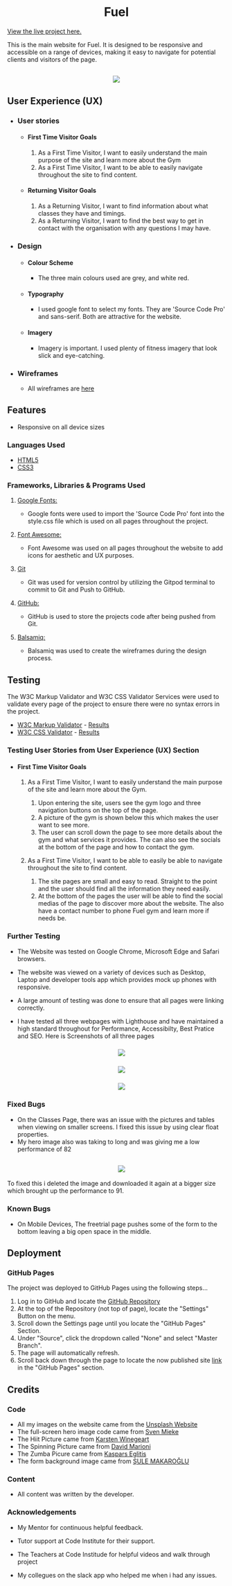 <h1 align="center">Fuel</h1>

[View the live project here.](https://8000-kierandoola-projectport-v2h5jb7a9n8.ws-eu45.gitpod.io/index.html)

This is the main website for Fuel. It is designed to be responsive and accessible on a range of devices, making it easy to navigate for potential clients and visitors of the page.

<h2 align="center"><img src="assets/images/screen-responsive.png"></h2>

## User Experience (UX)

-   ### User stories

    -   #### First Time Visitor Goals

        1. As a First Time Visitor, I want to easily understand the main purpose of the site and learn more about the Gym
        2. As a First Time Visitor, I want to be able to easily navigate throughout the site to find content.
         

    -   #### Returning Visitor Goals

        1. As a Returning Visitor, I want to find information about what classes they have and timings.
        2. As a Returning Visitor, I want to find the best way to get in contact with the organisation with any questions I may have.
    

-   ### Design
    -   #### Colour Scheme
        -   The three main colours used are grey, and white red.
    -   #### Typography
        -   I used google font to select my fonts. They are 'Source Code Pro' and sans-serif. Both are attractive for the website.
    -   #### Imagery
        -   Imagery is important. I used plenty of fitness imagery that look slick and eye-catching.

*   ### Wireframes

    -   All wireframes are [here](/readme/docs/wireframes.pdf)


## Features

-   Responsive on all device sizes



### Languages Used

-   [HTML5](https://en.wikipedia.org/wiki/HTML5)
-   [CSS3](https://en.wikipedia.org/wiki/Cascading_Style_Sheets)

### Frameworks, Libraries & Programs Used


1. [Google Fonts:](https://fonts.google.com/)
    - Google fonts were used to import the 'Source Code Pro' font into the style.css file which is used on all pages throughout the project.
1. [Font Awesome:](https://fontawesome.com/)
    - Font Awesome was used on all pages throughout the website to add icons for aesthetic and UX purposes.

1. [Git](https://git-scm.com/)
    - Git was used for version control by utilizing the Gitpod terminal to commit to Git and Push to GitHub.
1. [GitHub:](https://github.com/)
    - GitHub is used to store the projects code after being pushed from Git.
1. [Balsamiq:](https://balsamiq.com/)
    - Balsamiq was used to create the wireframes during the design process.

## Testing

The W3C Markup Validator and W3C CSS Validator Services were used to validate every page of the project to ensure there were no syntax errors in the project.

-   [W3C Markup Validator](https://jigsaw.w3.org/css-validator/#validate_by_input) - [Results](http://jigsaw.w3.org/css-validator/validator?lang=en&profile=css3svg&uri=https%3A%2F%2F8000-kierandoola-projectport-v2h5jb7a9n8.ws-eu45.gitpod.io%2Findex.html&usermedium=all&vextwarning=&warning=1)
-   [W3C CSS Validator](https://jigsaw.w3.org/css-validator/#validate_by_input) - [Results](http://jigsaw.w3.org/css-validator/validator?lang=en&profile=css3svg&uri=https%3A%2F%2F8000-kierandoola-projectport-v2h5jb7a9n8.ws-eu45.gitpod.io%2Findex.html&usermedium=all&vextwarning=&warning=1)

### Testing User Stories from User Experience (UX) Section

-   #### First Time Visitor Goals

    1. As a First Time Visitor, I want to easily understand the main purpose of the site and learn more about the Gym.

        1. Upon entering the site, users see the gym logo and three navigation buttons on the top of the page.
        2. A picture of the gym is shown below this which makes the user want to see more.
        3. The user can scroll down the page to see more details about the gym and what services it provides. The can also see the socials at the bottom of the page and how to contact the gym.

    2. As a First Time Visitor, I want to be able to easily be able to navigate throughout the site to find content.

        1. The site pages are small and easy to read. Straight to the point and the user should find all the information they need easily.
        2. At the bottom of the pages the user will be able to find the social medias of the page to discover more about the website. The also have a contact number to phone Fuel gym and learn more if needs be.
        


### Further Testing

-   The Website was tested on Google Chrome, Microsoft Edge and Safari browsers.
-   The website was viewed on a variety of devices such as Desktop, Laptop and developer tools app which provides mock up phones with responsive.
-   A large amount of testing was done to ensure that all pages were linking correctly.
-   I have tested all three webpages with Lighthouse and have maintained a high standard throughout for Performance, Accessibilty,
    Best Pratice and SEO. Here is Screenshots of all three pages

     <h3 align="center"><img src="assets/images/home-lighthouse.png"></h3>
    

      <h3 align="center"><img src="assets/images/classes-lighthouse.png"></h3>


       <h3 align="center"><img src="assets/images/form-lighthouse.png"></h3>



### Fixed Bugs

-   On the Classes Page, there was an issue with the pictures and tables when viewing on smaller screens. I fixed this issue by using clear
    float properties.
-   My hero image also was taking to long and was giving me a low performance of 82
    <h2 align="center"><img src="assets/images/low-performance-lighthouse.png"></h2>
To fixed this i deleted the image and downloaded it again at a bigger size which brought up the performance to 91.

### Known Bugs

-   On Mobile Devices, The freetrial page pushes some of the form to the bottom leaving a big open space in the middle.

## Deployment

### GitHub Pages

The project was deployed to GitHub Pages using the following steps...

1. Log in to GitHub and locate the [GitHub Repository](https://github.com/)
2. At the top of the Repository (not top of page), locate the "Settings" Button on the menu.
3. Scroll down the Settings page until you locate the "GitHub Pages" Section.
4. Under "Source", click the dropdown called "None" and select "Master Branch".
5. The page will automatically refresh.
6. Scroll back down through the page to locate the now published site [link](https://github.com) in the "GitHub Pages" section.


## Credits

### Code
-   All my images on the website came from the [Unsplash Website](https://unsplash.com/)
-   The full-screen hero image code came from [Sven Mieke](https://unsplash.com/photos/MsCgmHuirDo)
-   The Hiit Picture came from [Karsten Winegeart](https://unsplash.com/photos/0Wra5YYVQJE)
-   The Spinning Picture came from [David Marioni](https://unsplash.com/photos/F_lns58a_ec)
-   The Zumba Picure came from [Kaspars Eglitis](https://unsplash.com/photos/Vdx-2lsuhm0)
-   The form background image came from [ŞULE MAKAROĞLU](https://unsplash.com/photos/YFmvjO3TP_s)


### Content

-   All content was written by the developer.


### Acknowledgements

-   My Mentor for continuous helpful feedback.

-   Tutor support at Code Institute for their support.

-   The Teachers at Code Institude for helpful videos and walk through project

-   My collegues on the slack app who helped me when i had any issues.